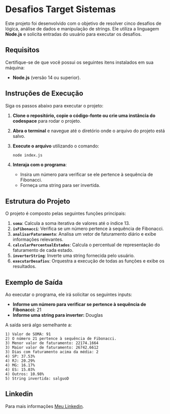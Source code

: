 # Desafios Target Sistemas

Este projeto foi desenvolvido com o objetivo de resolver cinco desafios de lógica, análise de dados e manipulação de strings. Ele utiliza a linguagem **Node.js** e solicita entradas do usuário para executar os desafios.

## Requisitos

Certifique-se de que você possui os seguintes itens instalados em sua máquina:

- **Node.js** (versão 14 ou superior).

## Instruções de Execução

Siga os passos abaixo para executar o projeto:

1. **Clone o repositório, copie o código-fonte ou crie uma instância do codespace** para rodar o projeto.

2. **Abra o terminal** e navegue até o diretório onde o arquivo do projeto está salvo.

3. **Execute o arquivo** utilizando o comando:

   ```bash
   node index.js
   ```

4. **Interaja com o programa**:
   - Insira um número para verificar se ele pertence à sequência de Fibonacci.
   - Forneça uma string para ser invertida.

## Estrutura do Projeto

O projeto é composto pelas seguintes funções principais:

1. **`soma`**: Calcula a soma iterativa de valores até o índice 13.
2. **`isFibonacci`**: Verifica se um número pertence à sequência de Fibonacci.
3. **`analisarFaturamento`**: Analisa um vetor de faturamento diário e exibe informações relevantes.
4. **`calcularPercentualEstados`**: Calcula o percentual de representação do faturamento de cada estado.
5. **`inverterString`**: Inverte uma string fornecida pelo usuário.
6. **`executarDesafios`**: Orquestra a execução de todas as funções e exibe os resultados.

## Exemplo de Saída

Ao executar o programa, ele irá solicitar os seguintes inputs:

- **Informe um número para verificar se pertence à sequência de Fibonacci:** 21
- **Informe uma string para inverter:** Douglas

A saída será algo semelhante a:

```
1) Valor de SOMA: 91
2) O número 21 pertence à sequência de Fibonacci.
3) Menor valor de faturamento: 22174.1664
3) Maior valor de faturamento: 26742.6612
3) Dias com faturamento acima da média: 2
4) SP: 37.53%
4) RJ: 20.29%
4) MG: 16.17%
4) ES: 15.03%
4) Outros: 10.98%
5) String invertida: salguoD
```

## Linkedin

Para mais informações [Meu Linkedin](https://www.linkedin.com/in/douglasbuscampos/).

